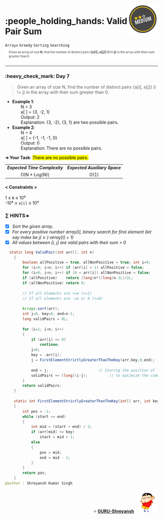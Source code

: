 <img align='right' src="https://github.com/guru-shreyansh/GeeksforGeeks-30-Days-of-Code/blob/main/!DOC!/Medium%231.png" width="100">
<h1>:people_holding_hands: Valid Pair Sum</h1>

`Arrays`
`Greedy`
`Sorting`
`Searching`
<img align='centre' src="https://github.com/guru-shreyansh/GeeksforGeeks-30-Days-of-Code/blob/main/Day%3C07%3E/D07.png">
________________________________________________________________________________________________________________________________________________________
<h3>:heavy_check_mark: Day 7</h3>
<blockquote>Given an array of size N, find the number of distinct pairs {a[i], a[j]} (i != j) in the array with their sum greater than 0.</blockquote>

* **Example 1**:<br>
&emsp;&emsp;N = 3<br>
&emsp;&emsp;a[ ] = {3, -2, 1}<br>
&emsp;&emsp;Output: 2<br>
&emsp;&emsp;Explanation: {3, -2}, {3, 1} are two possible pairs.<br>
* **Example 2**:<br>
&emsp;&emsp;N = 4<br>
&emsp;&emsp;a[ ] = {-1, -1, -1, 0}<br>
&emsp;&emsp;Output: 0<br>
&emsp;&emsp;Explanation: There are no possible pairs.<br>

**➔ Your Task**:
<mark>There are no possible pairs.</mark>

<table align="center">
      <tr><td><em><b>Expected Time Complexity</td> <td><em><b>Expected Auxiliary Space</td></tr>
      <tr><td align="center">O(N * Log(N))</td> <td align="center">O(1)</td></tr>
</table>

#### < Constraints >
1  ≤ ` N ` ≤  10⁵<br>
-10⁴  ≤ ` a[i] ` ≤  10⁴

###      ∑ HINTS ▸
- [x] _Sort the given array._
- [x] _For every positive number array[i], binary search for first element (let say index be j) ≥ (-array[i] + 1)_
- [x] _All values between [i, j] are valid pairs with their sum > 0_
```java
  static long ValidPair(int arr[], int n)
	{
	    boolean allPositive = true, allNonPositive = true; int i=0;
	    for (i=0; i<n; i++) if (arr[i] < 1) allPositive = false;
	    for (i=0; i<n; i++) if (0 < arr[i]) allNonPositive = false;
	    if (allPositive)    return (long)n*((long)n-1L)/2L;
	    if (allNonPositive) return 0;
	        
	    // If all elements are +ve (>=1)
	    // If all elements are -ve or 0 (<=0)
	    
	    Arrays.sort(arr);
	    int j=0, key=0, end=n-1;
	    long validPairs = 0L;
	    
	    for (i=1; i<n; i++)
	    {
	        if (arr[i] <= 0)
	            continue;
	        j=0;
	        key = -arr[i];
	        j = FirstElementStrictlyGreaterThanTheKey(arr,key,0,end);
	        
	        end = j;                       // Storing the position of found key
	        validPairs += (long)(i-j);          // to optimize the code
	    }
	    return validPairs;
	}
	
	static int FirstElementStrictlyGreaterThanTheKey(int[] arr, int key, int start, int end)
	{
        int pos = -1;
        while (start <= end)
        {
            int mid = (start + end) / 2;
            if (arr[mid] <= key)
                start = mid + 1;
            else
            {
                pos = mid;
                end = mid - 1;
            }
        }
        return pos;
    }
@author : Shreyansh Kumar Singh
```
<p align="right"> ⭐️ <a href="https://github.com/GURU-Shreyansh" target="_blank"> <b>GURU-Shreyansh</b></a>
      <img src="https://github.com/guru-shreyansh/GeeksforGeeks-30-Days-of-Code/blob/main/!DOC!/GIF--Shinchan-vIxKKPtpfnL1K.gif" width="75"> </p>
<!--
#GURU ツ
-->

